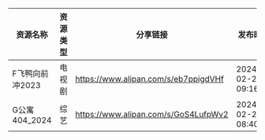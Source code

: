 | 资源名称        | 资源类型 | 分享链接                                 | 发布时间                |
| ----------- | ---- | ------------------------------------ | ------------------- |
| F飞鸭向前冲2023  | 电视剧  | https://www.alipan.com/s/eb7ppigdVHf | 2024-02-24 09:16:06 |
| G公寓404_2024 | 综艺   | https://www.alipan.com/s/GoS4LufpWv2 | 2024-02-24 08:40:08 |
